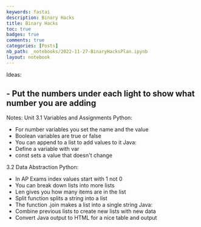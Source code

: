 ```yaml
---
keywords: fastai
description: Binary Hacks 
title: Binary Hacks 
toc: true 
badges: true
comments: true
categories: [Posts]
nb_path: _notebooks/2022-11-27-BinaryHacksPlan.ipynb
layout: notebook
---
```


<!--
#################################################
### THIS FILE WAS AUTOGENERATED! DO NOT EDIT! ###
#################################################
# file to edit: _notebooks/2022-11-27-BinaryHacksPlan.ipynb
-->

<div class="container" id="notebook-container">
        
<div class="cell border-box-sizing text_cell rendered"><div class="inner_cell">
<div class="text_cell_render border-box-sizing rendered_html">
<p>Ideas:</p>
<h2 id="--Put-the-numbers-under-each-light-to-show-what-number-you-are-adding">- Put the numbers under each light to show what number you are adding<a class="anchor-link" href="#--Put-the-numbers-under-each-light-to-show-what-number-you-are-adding"> </a></h2><p>Notes:
Unit 3.1 Variables and Assignments
Python:</p>
<ul>
<li>For number variables you set the name and the value</li>
<li>Boolean variables are true or false</li>
<li>You can append to a list to add values to it
Java:</li>
<li>Define a variable with var</li>
<li>const sets a value that doesn't change</li>
</ul>
<p>3.2 Data Abstraction
Python:</p>
<ul>
<li>In AP Exams index values start with 1 not 0</li>
<li>You can break down lists into more lists</li>
<li>Len gives you how many items are in the list</li>
<li>Split function splits a string into a list</li>
<li>The function .join makes a list into a single string 
Java: </li>
<li>Combine previous lists to create new lists with new data</li>
<li>Convert Java output to HTML for a nice table and output</li>
</ul>

</div>
</div>
</div>
</div>
 

